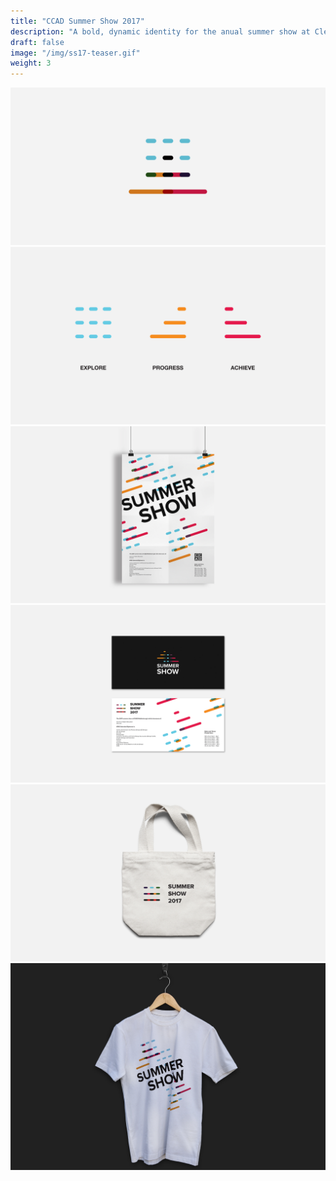 ```yaml
---
title: "CCAD Summer Show 2017"
description: "A bold, dynamic identity for the anual summer show at Cleveland College of Art and Design. It's a showcase of creativity by upcoming talent."
draft: false
image: "/img/ss17-teaser.gif"
weight: 3
---
```


<div class="row">
    <div class="col-sm-12">
        <img src="/img/teaser2.gif" alt="work" class="media-img project-img">
    </div>
</div>

<div class="row">
    <div class="col-sm-12">
        <img src="/img/ss17-icons.jpg" alt="work" class="media-img project-img">
    </div>
</div>

<div class="row">
    <div class="col-sm-12">
        <img src="/img/ss17-poster.jpg" alt="work" class="media-img project-img">
    </div>
</div>

<div class="row">
    <div class="col-sm-12">
        <img src="/img/ss17-flyer.jpg" alt="work" class="media-img project-img">
    </div>
</div>

<div class="row">
    <div class="col-sm-12">
        <img src="/img/ss17-tote.jpg" alt="work" class="media-img project-img">
    </div>
</div>

<div class="row">
    <div class="col-sm-12">
        <img src="/img/ss17-tee.jpg" alt="work" class="media-img project-img">
    </div>
</div>